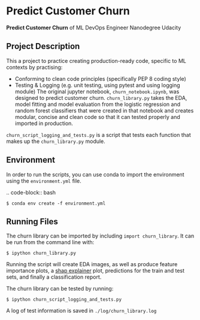 # Predict Customer Churn

**Predict Customer Churn** of ML DevOps Engineer Nanodegree Udacity

## Project Description
This a project to practice creating production-ready code, specific to ML contexts
by practising:
- Conforming to clean code principles (specifically PEP 8 coding style)
- Testing & Logging (e.g. unit testing, using pytest and using logging module)
The original jupyter notebook, ```churn_notebook.ipynb```, was designed to predict customer
churn. 
```churn_library.py``` takes the EDA, model fitting and model evaluation from the logistic
regression and random forest classifiers that were created in that notebook and creates
modular, concise and clean code so that it can tested properly and imported in production.

```churn_script_logging_and_tests.py``` is a script that tests each function that makes up
the ```churn_library.py``` module.

## Environment
In order to run the scripts, you can use conda to import the environment using the ```environment.yml``` file.

.. code-block:: bash

    $ conda env create -f environment.yml 

## Running Files
The churn library can be imported by including ```import churn_library```. It can be run from the command line with:

    $ ipython churn_library.py

Running the script will create EDA images, as well as produce feature importance plots, a [shap explainer](https://christophm.github.io/interpretable-ml-book/shap.html) 
plot, predictions for the train and test sets, and finally a classification report.

The churn library can be tested by running:

    $ ipython churn_script_logging_and_tests.py

A log of test information is saved in ```./log/churn_library.log```